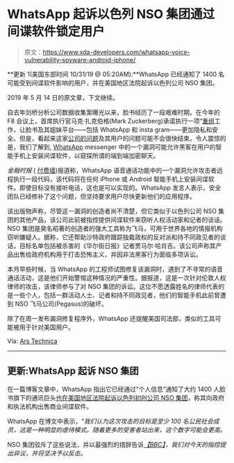 # WhatsApp 起诉以色列 NSO 集团通过间谍软件锁定用户

> 原文：<https://www.xda-developers.com/whatsapp-voice-vulnerability-spyware-android-iphone/>

**更新 1(美国东部时间 10/31/19 @ 05:20AM):**WhatsApp 已经通知了 1400 名可能受到间谍软件影响的用户，并在美国地区法院起诉以色列公司 NSO 集团。

2019 年 5 月 14 日的原文章，下文继续。

自去年剑桥分析公司数据收集案曝光以来，脸书经历了一段艰难时期。在今年的 F8 会议上，首席执行官马克·扎克伯格(Mark Zuckerberg)承诺执行一项“[重组](https://www.theguardian.com/technology/2019/apr/30/facebook-f8-conference-privacy-mark-zuckerberg)工作，让脸书及其姐妹平台——包括 WhatsApp 和 insta gram——更加隐私和安全。但是，看起来这家[公司的问题](https://www.xda-developers.com/facebook-instagram-millions-account-password-data-leak/)及其用户的问题可能不会很快结束。令人震惊的是，我们了解到, [WhatsApp](https://www.xda-developers.com/whatsapp-beta-is-animated-stickers-replaces-official-emoji/) messenger 中的一个漏洞可能允许黑客在用户的智能手机上安装间谍软件，以窥探所谓的端到端加密聊天。

*金融时报* ( [付费墙](https://www.ft.com/content/4da1117e-756c-11e9-be7d-6d846537acab))报道称，WhatsApp 语音通话功能中的一个漏洞允许攻击者远程执行一段代码，该代码将在任何 iPhone 或 Android 智能手机上安装间谍软件。即使目标没有接听电话，这也是可以实现的。WhatsApp 发言人表示，安全团队已经修补了这个问题，但坚持要求用户尽快更新他们的应用程序。

该出版物声称，尽管这一漏洞的创造者尚不清楚，但它类似于以色列公司 NSO 集团的其他产品，该公司此前被指控提供间谍软件来窃听人权活动家和记者的谈话。NSO 集团是臭名昭著的创造者的强大工具称为飞马，可用于世界各地的情报机构窃听嫌疑人。据称，它还帮助沙特政府跟踪独裁政权的反对派和持不同政见者的谈话，目标名单包括被杀害的《华尔街日报》记者贾马尔·哈肖吉。该公司声称其产品出售给政府机构用于打击恐怖主义，并因非法黑客行为面临多项诉讼。

本月早些时候，当 WhatsApp 的工程师试图修复该漏洞时，遇到了不寻常的语音通话活动，这是他们开始警惕这种情况的严重性。据报道，这是一次针对伦敦人权律师的攻击，该律师参与了对 NSO 集团的诉讼。这位不愿透露姓名的律师代表的是一些个人，包括一群活动人士、记者和持不同政见者，他们的智能手机此前曾遭到 NSO 飞马公司(Pegasus)的破坏。

除了在周一发布漏洞修复程序外，WhatsApp 还提醒美国司法部，类似的工具可能被用于针对美国用户。

Via: [Ars Technica](https://arstechnica.com/information-technology/2019/05/whatsapp-vulnerability-exploited-to-infect-phones-with-israeli-spyware/)

* * *

## 更新:WhatsApp 起诉 NSO 集团

在一篇博客文章中，WhatsApp 指出它已经通过“个人信息”通知了大约 1400 人脸书旗下的通讯巨头[也在美国地区法院起诉以色列初创公司 NSO 集团](https://scontent.whatsapp.net/v/t61/71401326_433512174021632_8968884873265386273_n.pdf/WhatsAppNDCAL102019.pdf?_nc_oc=AQkZtgM54v_iQhQ-E4p3Fi2AySI9v3DluGTud-UsFy7kBPGjm2jfvYp6fjqyuOmvvEo&_nc_ht=scontent.whatsapp.net&oh=6a95f15661e7776f094377763782b180&oe=5DBBF747)，称其向政府和执法机构出售商业间谍软件。

WhatsApp 在博文中表示，“*我们认为这次攻击的目标是至少 100 名公民社会成员，这是一种明显的虐待模式。随着更多的受害者站出来，这个数字可能会更高。*

NSO 集团驳斥了这些说法，并以最强烈的措辞告诉[*【BBC】*](https://www.bbc.com/news/business-50230431)*，我们对今天的指控提出异议，并将坚决予以反击。*